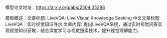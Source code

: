 模型论文地址：https://arxiv.org/abs/2504.05288

模型概述：文章标题: LiveVQA: Live Visual Knowledge Seeking
中文文章标题: LiveVQA：实时视觉知识寻求
文章内容: 提出LiveVQA系统，通过实时视觉问答实现视觉知识获取，结合深度学习与视觉搜索技术，提升视觉理解能力。
